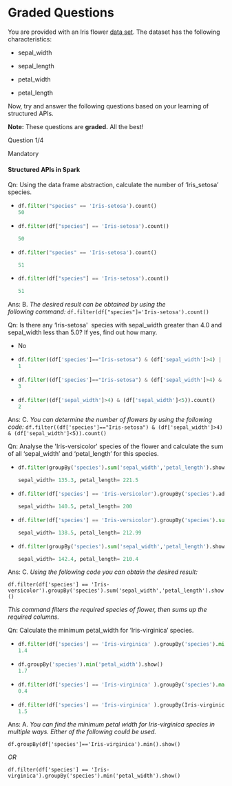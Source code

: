 # Graded Questions

You are provided with an Iris flower [data set](https://www.kaggle.com/arshid/iris-flower-dataset). The dataset has the following characteristics:

- sepal_width

- sepal_length

- petal_width

- petal_length

Now, try and answer the following questions based on your learning of structured APIs.

**Note:** These questions are **graded.** All the best!

Question 1/4

Mandatory

#### Structured APIs in Spark

Qn: Using the data frame abstraction, calculate the number of ‘Iris_setosa’ species.

- ```python
  df.filter("species" == 'Iris-setosa').count()
  50
  ```

- ```python
  df.filter(df["species"] == 'Iris-setosa').count()
  
  50
  ```

- ```python
  df.filter("species" == 'Iris-setosa').count()
  
  51
  ```

- ```python
  df.filter(df["species"] == 'Iris-setosa').count()
  
  51
  ```

Ans: B. *The desired result can be obtained by using the following command:* `df.filter(df["species"]='Iris-setosa').count()`

Qn: Is there any ‘Iris-setosa'  species with sepal_width greater than 4.0 and sepal_width less than 5.0? If yes, find out how many.

- No

- ```python
  df.filter((df['species']=="Iris-setosa") & (df['sepal_width']>4) | (df['sepal_width']<5)).count()
  1
  ```

- ```python
  df.filter((df['species']=="Iris-setosa") & (df['sepal_width']>4) & (df['sepal_width']<5)).count()
  3
  ```

- ```python
  df.filter((df['sepal_width']>4) & (df['sepal_width']<5)).count()
  2
  ```

Ans: C. *You can determine the number of flowers by using the following code:* `df.filter((df['species']=="Iris-setosa") & (df['sepal_width']>4) & (df['sepal_width']<5)).count()`

Qn: Analyse the 'Iris-versicolor' species of the flower and calculate the sum of all ‘sepal_width’ and ‘petal_length’ for this species.

- ```python
  df.filter(groupBy('species').sum('sepal_width','petal_length').show()
  
  sepal_width= 135.3, petal_length= 221.5
  ```

- ```python
  df.filter(df['species'] == 'Iris-versicolor').groupBy('species').add('sepal_width','petal_length').show()
  
  sepal_width= 140.5, petal_length= 200
  ```

- ```python
  df.filter(df['species'] == 'Iris-versicolor').groupBy('species').sum('sepal_width','petal_length').show()
  
  sepal_width= 138.5, petal_length= 212.99
  ```

- ```python
  df.filter(groupBy('species').sum('sepal_width','petal_length').show()
  
  sepal_width= 142.4, petal_length= 210.4
  ```

Ans: C. *Using the following code you can obtain the desired result:*

`df.filter(df['species'] == 'Iris-versicolor').groupBy('species').sum('sepal_width','petal_length').show()`

*This command filters the required species of flower, then sums up the required columns.*

Qn: Calculate the minimum petal_width for ‘Iris-virginica’ species.

- ```python
  df.filter(df['species'] == 'Iris-virginica' ).groupBy('species').min('petal_width').show()
  1.4
  ```

- ```python
  df.groupBy('species').min('petal_width').show()
  1.7
  ```

- ```python
  df.filter(df['species'] == 'Iris-virginica' ).groupBy('species').max('petal_width').show()
  0.4
  ```

- ```python
  df.filter(df['species'] == 'Iris-virginica' ).groupBy(Iris-virginica).min('petal_width').show()
  1.5
  ```

Ans: A. *You can find the minimum petal width for Iris-virginica species in multiple ways. Either of the following could be used.*

`df.groupBy(df['species']=='Iris-virginica').min().show()`

*OR*

`df.filter(df['species'] == 'Iris-virginica').groupBy('species').min('petal_width').show()`
